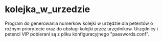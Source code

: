 # kolejka_w_urzedzie
Program do generowania numerków kolejki w urzędzie dla petentów o różnym priorytecie 
oraz do obsługi kolejki przez urzędników. 
Urzędnicy i petenci VIP pobierani są z pliku konfiguracyjnego "passwords.conf".